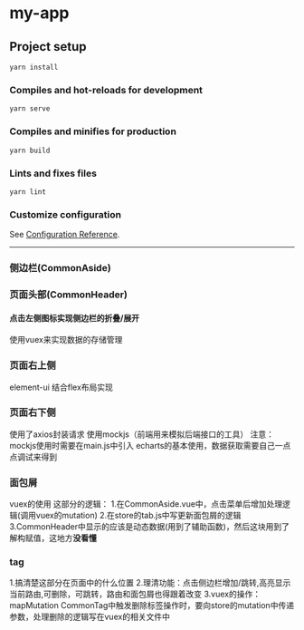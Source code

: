 # my-app

## Project setup
```
yarn install
```

### Compiles and hot-reloads for development
```
yarn serve
```

### Compiles and minifies for production
```
yarn build
```

### Lints and fixes files
```
yarn lint
```

### Customize configuration
See [Configuration Reference](https://cli.vuejs.org/config/).

<hr>

### 侧边栏(CommonAside)
### 页面头部(CommonHeader)
#### 点击左侧图标实现侧边栏的折叠/展开
使用vuex来实现数据的存储管理

### 页面右上侧
element-ui 结合flex布局实现
### 页面右下侧
使用了axios封装请求
使用mockjs（前端用来模拟后端接口的工具）
注意：mockjs使用时需要在main.js中引入
echarts的基本使用，数据获取需要自己一点点调试来得到
### 面包屑
vuex的使用
这部分的逻辑：
1.在CommonAside.vue中，点击菜单后增加处理逻辑(调用vuex的mutation)
2.在store的tab.js中写更新面包屑的逻辑
3.CommonHeader中显示的应该是动态数据(用到了辅助函数)，然后这块用到了解构赋值，这地方**没看懂**
### tag
1.搞清楚这部分在页面中的什么位置
2.理清功能：点击侧边栏增加/跳转,高亮显示当前路由,可删除，可跳转，路由和面包屑也得跟着改变
3.vuex的操作：mapMutation
    CommonTag中触发删除标签操作时，要向store的mutation中传递参数，处理删除的逻辑写在vuex的相关文件中
